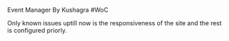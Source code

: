 Event Manager By Kushagra
#WoC 

Only known issues uptill now is the responsiveness of the site and the rest is configured priorly.
